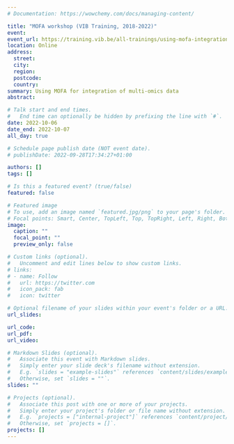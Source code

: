 ```yaml
---
# Documentation: https://wowchemy.com/docs/managing-content/

title: "MOFA workshop (VIB Training, 2018-2022)"
event:
event_url: https://training.vib.be/all-trainings/using-mofa-integration-omics-data-online-1
location: Online
address:
  street:
  city:
  region:
  postcode:
  country:
summary: Using MOFA for integration of multi-omics data
abstract:

# Talk start and end times.
#   End time can optionally be hidden by prefixing the line with `#`.
date: 2022-10-06
date_end: 2022-10-07
all_day: true

# Schedule page publish date (NOT event date).
# publishDate: 2022-09-28T17:34:27+01:00

authors: []
tags: []

# Is this a featured event? (true/false)
featured: false

# Featured image
# To use, add an image named `featured.jpg/png` to your page's folder. 
# Focal points: Smart, Center, TopLeft, Top, TopRight, Left, Right, BottomLeft, Bottom, BottomRight.
image:
  caption: ""
  focal_point: ""
  preview_only: false

# Custom links (optional).
#   Uncomment and edit lines below to show custom links.
# links:
# - name: Follow
#   url: https://twitter.com
#   icon_pack: fab
#   icon: twitter

# Optional filename of your slides within your event's folder or a URL.
url_slides:

url_code:
url_pdf:
url_video:

# Markdown Slides (optional).
#   Associate this event with Markdown slides.
#   Simply enter your slide deck's filename without extension.
#   E.g. `slides = "example-slides"` references `content/slides/example-slides.md`.
#   Otherwise, set `slides = ""`.
slides: ""

# Projects (optional).
#   Associate this post with one or more of your projects.
#   Simply enter your project's folder or file name without extension.
#   E.g. `projects = ["internal-project"]` references `content/project/deep-learning/index.md`.
#   Otherwise, set `projects = []`.
projects: []
---
```

